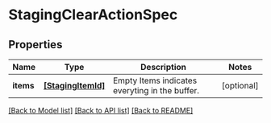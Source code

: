 # StagingClearActionSpec

## Properties
Name | Type | Description | Notes
------------ | ------------- | ------------- | -------------
**items** | [**[StagingItemId]**](StagingItemId.md) | Empty Items indicates everyting in the buffer. | [optional] 

[[Back to Model list]](../README.md#documentation-for-models) [[Back to API list]](../README.md#documentation-for-api-endpoints) [[Back to README]](../README.md)


